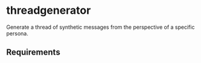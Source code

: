 # threadgenerator
Generate a thread of synthetic messages from the perspective of a specific persona. 

## Requirements
```
```
